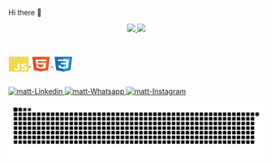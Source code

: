 Hi there 👋

<div align="center">
  <a href="https://github.com/matt-carmo">
  <img height="150em" src="https://github-readme-stats.vercel.app/api?username=matt-carmo&show_icons=true&theme=dracula&include_all_commits=true&count_private=true"/>
  <img height="150em" src="https://github-readme-stats.vercel.app/api/top-langs/?username=matt-carmo&layout=compact&langs_count=7&theme=dracula"/>
</div>
  
  ##
  
<div style="display: inline_block"><br>
  <img align="center" alt="Matt-Js" height="30" width="40" src="https://raw.githubusercontent.com/devicons/devicon/master/icons/javascript/javascript-plain.svg">
  <img align="center" alt="Matt-HTML" height="30" width="40" src="https://raw.githubusercontent.com/devicons/devicon/master/icons/html5/html5-original.svg">
  <img align="center" alt="Matt-CSS" height="30" width="40" src="https://raw.githubusercontent.com/devicons/devicon/master/icons/css3/css3-original.svg">

</div>

  ##
  
<div> 
     <a href="https://www.linkedin.com/in/matt-carmo/">
        <img src="https://img.shields.io/badge/LinkedIn-0077B5?style=for-the-badge&logo=linkedin&logoColor=white"
            alt="matt-Linkedin" />
    </a>
    <a href="https://api.whatsapp.com/send?phone='5518991522871'">
        <img src="https://img.shields.io/badge/WhatsApp-25D366?style=for-the-badge&logo=whatsapp&logoColor=white"
            alt="matt-Whatsapp" />
    </a>
      <a href="https://wwww.instagram.com/matt.theus">
        <img src="https://img.shields.io/badge/Instagram-E4405F?style=for-the-badge&logo=instagram&logoColor=white"
            alt="matt-Instagram" />
    </a>
</div>
 
<div>
  
   ![Snake animation](https://github.com/matt-carmo/matt-carmo/blob/output/github-contribution-grid-snake.svg)  
  
</div>
